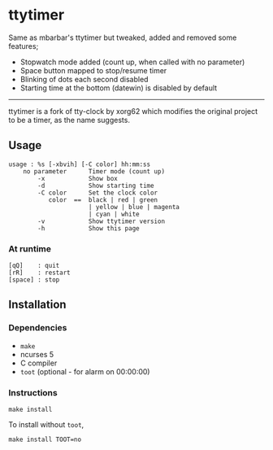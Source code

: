 # ttytimer

Same as mbarbar's ttytimer but tweaked, added and removed some features;

* Stopwatch mode added (count up, when called with no parameter)
* Space button mapped to stop/resume timer
* Blinking of dots each second disabled
* Starting time at the bottom (datewin) is disabled by default

---

ttytimer is a fork of tty-clock by xorg62 which modifies the
original project to be a timer, as the name suggests.

## Usage

```
usage : %s [-xbvih] [-C color] hh:mm:ss
    no parameter      Timer mode (count up)
        -x            Show box
        -d            Show starting time
        -C color      Set the clock color
           color  ==  black | red | green
                      | yellow | blue | magenta
                      | cyan | white
        -v            Show ttytimer version
        -h            Show this page
```

### At runtime
```
[qQ]    : quit
[rR]    : restart
[space] : stop
```

## Installation

### Dependencies

* `make`
* ncurses 5
* C compiler
* `toot` (optional - for alarm on 00:00:00)

### Instructions

```
make install
```

To install without `toot`,

```
make install TOOT=no
```
